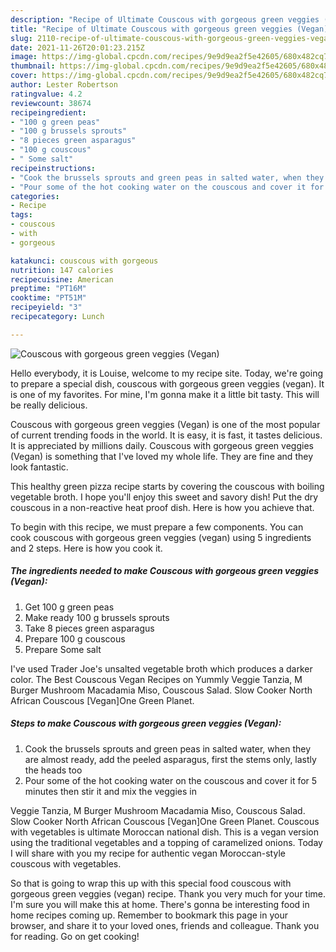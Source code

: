 ```yaml
---
description: "Recipe of Ultimate Couscous with gorgeous green veggies (Vegan)"
title: "Recipe of Ultimate Couscous with gorgeous green veggies (Vegan)"
slug: 2110-recipe-of-ultimate-couscous-with-gorgeous-green-veggies-vegan
date: 2021-11-26T20:01:23.215Z
image: https://img-global.cpcdn.com/recipes/9e9d9ea2f5e42605/680x482cq70/couscous-with-gorgeous-green-veggies-vegan-recipe-main-photo.jpg
thumbnail: https://img-global.cpcdn.com/recipes/9e9d9ea2f5e42605/680x482cq70/couscous-with-gorgeous-green-veggies-vegan-recipe-main-photo.jpg
cover: https://img-global.cpcdn.com/recipes/9e9d9ea2f5e42605/680x482cq70/couscous-with-gorgeous-green-veggies-vegan-recipe-main-photo.jpg
author: Lester Robertson
ratingvalue: 4.2
reviewcount: 38674
recipeingredient:
- "100 g green peas"
- "100 g brussels sprouts"
- "8 pieces green asparagus"
- "100 g couscous"
- " Some salt"
recipeinstructions:
- "Cook the brussels sprouts and green peas in salted water, when they are almost ready, add the peeled asparagus, first the stems only, lastly the heads too"
- "Pour some of the hot cooking water on the couscous and cover it for 5 minutes then stir it and mix the veggies in"
categories:
- Recipe
tags:
- couscous
- with
- gorgeous

katakunci: couscous with gorgeous 
nutrition: 147 calories
recipecuisine: American
preptime: "PT16M"
cooktime: "PT51M"
recipeyield: "3"
recipecategory: Lunch

---
```



![Couscous with gorgeous green veggies (Vegan)](https://img-global.cpcdn.com/recipes/9e9d9ea2f5e42605/680x482cq70/couscous-with-gorgeous-green-veggies-vegan-recipe-main-photo.jpg)

Hello everybody, it is Louise, welcome to my recipe site. Today, we're going to prepare a special dish, couscous with gorgeous green veggies (vegan). It is one of my favorites. For mine, I'm gonna make it a little bit tasty. This will be really delicious.

Couscous with gorgeous green veggies (Vegan) is one of the most popular of current trending foods in the world. It is easy, it is fast, it tastes delicious. It is appreciated by millions daily. Couscous with gorgeous green veggies (Vegan) is something that I've loved my whole life. They are fine and they look fantastic.

This healthy green pizza recipe starts by covering the couscous with boiling vegetable broth. I hope you&#39;ll enjoy this sweet and savory dish! Put the dry couscous in a non-reactive heat proof dish. Here is how you achieve that.


To begin with this recipe, we must prepare a few components. You can cook couscous with gorgeous green veggies (vegan) using 5 ingredients and 2 steps. Here is how you cook it.

<!--inarticleads1-->

##### The ingredients needed to make Couscous with gorgeous green veggies (Vegan):

1. Get 100 g green peas
1. Make ready 100 g brussels sprouts
1. Take 8 pieces green asparagus
1. Prepare 100 g couscous
1. Prepare  Some salt


I&#39;ve used Trader Joe&#39;s unsalted vegetable broth which produces a darker color. The Best Couscous Vegan Recipes on Yummly Veggie Tanzia, M Burger Mushroom Macadamia Miso, Couscous Salad. Slow Cooker North African Couscous [Vegan]One Green Planet. 

<!--inarticleads2-->

##### Steps to make Couscous with gorgeous green veggies (Vegan):

1. Cook the brussels sprouts and green peas in salted water, when they are almost ready, add the peeled asparagus, first the stems only, lastly the heads too
1. Pour some of the hot cooking water on the couscous and cover it for 5 minutes then stir it and mix the veggies in


Veggie Tanzia, M Burger Mushroom Macadamia Miso, Couscous Salad. Slow Cooker North African Couscous [Vegan]One Green Planet. Couscous with vegetables is ultimate Moroccan national dish. This is a vegan version using the traditional vegetables and a topping of caramelized onions. Today I will share with you my recipe for authentic vegan Moroccan-style couscous with vegetables. 

So that is going to wrap this up with this special food couscous with gorgeous green veggies (vegan) recipe. Thank you very much for your time. I'm sure you will make this at home. There's gonna be interesting food in home recipes coming up. Remember to bookmark this page in your browser, and share it to your loved ones, friends and colleague. Thank you for reading. Go on get cooking!

